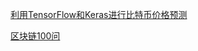 [利用TensorFlow和Keras进行比特币价格预测](https://mp.weixin.qq.com/s/SfambWzLry2IYRPklYk6Bw)


[区块链100问](https://www.bitansuo.com/articles/blockchain-100-1/)
